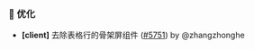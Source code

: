 ### 🚀 优化

- **[client]** 去除表格行的骨架屏组件 ([#5751](https://github.com/nocobase/nocobase/pull/5751)) by @zhangzhonghe

